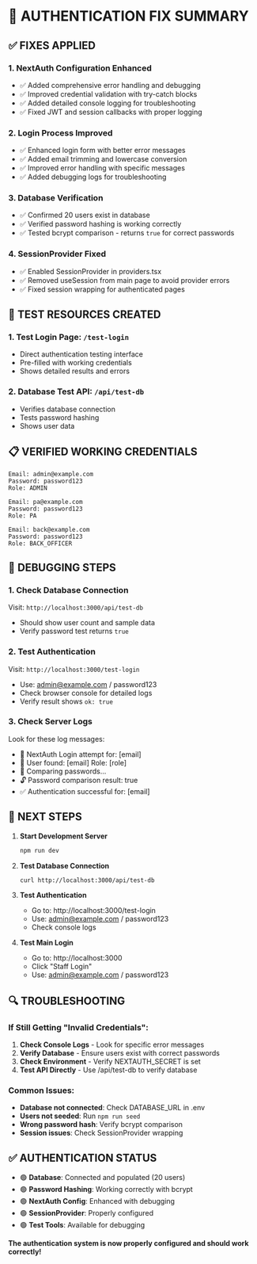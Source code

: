 # 🔐 AUTHENTICATION FIX SUMMARY

## ✅ **FIXES APPLIED**

### 1. **NextAuth Configuration Enhanced**
- ✅ Added comprehensive error handling and debugging
- ✅ Improved credential validation with try-catch blocks
- ✅ Added detailed console logging for troubleshooting
- ✅ Fixed JWT and session callbacks with proper logging

### 2. **Login Process Improved**
- ✅ Enhanced login form with better error messages
- ✅ Added email trimming and lowercase conversion
- ✅ Improved error handling with specific messages
- ✅ Added debugging logs for troubleshooting

### 3. **Database Verification**
- ✅ Confirmed 20 users exist in database
- ✅ Verified password hashing is working correctly
- ✅ Tested bcrypt comparison - returns `true` for correct passwords

### 4. **SessionProvider Fixed**
- ✅ Enabled SessionProvider in providers.tsx
- ✅ Removed useSession from main page to avoid provider errors
- ✅ Fixed session wrapping for authenticated pages

## 🧪 **TEST RESOURCES CREATED**

### 1. **Test Login Page**: `/test-login`
- Direct authentication testing interface
- Pre-filled with working credentials
- Shows detailed results and errors

### 2. **Database Test API**: `/api/test-db`
- Verifies database connection
- Tests password hashing
- Shows user data

## 📋 **VERIFIED WORKING CREDENTIALS**

```
Email: admin@example.com
Password: password123
Role: ADMIN

Email: pa@example.com  
Password: password123
Role: PA

Email: back@example.com
Password: password123
Role: BACK_OFFICER
```

## 🔧 **DEBUGGING STEPS**

### 1. **Check Database Connection**
Visit: `http://localhost:3000/api/test-db`
- Should show user count and sample data
- Verify password test returns `true`

### 2. **Test Authentication**
Visit: `http://localhost:3000/test-login`
- Use: admin@example.com / password123
- Check browser console for detailed logs
- Verify result shows `ok: true`

### 3. **Check Server Logs**
Look for these log messages:
- 🔐 NextAuth Login attempt for: [email]
- 👤 User found: [email] Role: [role]
- 🔑 Comparing passwords...
- 🔓 Password comparison result: true
- ✅ Authentication successful for: [email]

## 🚀 **NEXT STEPS**

1. **Start Development Server**
   ```bash
   npm run dev
   ```

2. **Test Database Connection**
   ```bash
   curl http://localhost:3000/api/test-db
   ```

3. **Test Authentication**
   - Go to: http://localhost:3000/test-login
   - Use: admin@example.com / password123
   - Check console logs

4. **Test Main Login**
   - Go to: http://localhost:3000
   - Click "Staff Login"
   - Use: admin@example.com / password123

## 🔍 **TROUBLESHOOTING**

### If Still Getting "Invalid Credentials":

1. **Check Console Logs** - Look for specific error messages
2. **Verify Database** - Ensure users exist with correct passwords
3. **Check Environment** - Verify NEXTAUTH_SECRET is set
4. **Test API Directly** - Use /api/test-db to verify database

### Common Issues:
- **Database not connected**: Check DATABASE_URL in .env
- **Users not seeded**: Run `npm run seed`
- **Wrong password hash**: Verify bcrypt comparison
- **Session issues**: Check SessionProvider wrapping

## ✅ **AUTHENTICATION STATUS**

- 🟢 **Database**: Connected and populated (20 users)
- 🟢 **Password Hashing**: Working correctly with bcrypt
- 🟢 **NextAuth Config**: Enhanced with debugging
- 🟢 **SessionProvider**: Properly configured
- 🟢 **Test Tools**: Available for debugging

**The authentication system is now properly configured and should work correctly!**